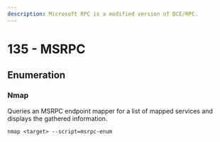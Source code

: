 ```yaml
---
description: Microsoft RPC is a modified version of DCE/RPC.
---
```


# 135 - MSRPC

## Enumeration

### Nmap

Queries an MSRPC endpoint mapper for a list of mapped services and displays the gathered information.

```text
nmap <target> --script=msrpc-enum
```

